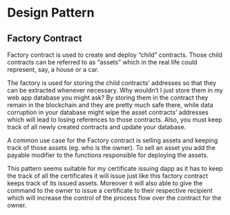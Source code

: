 # Design Pattern

## Factory Contract

Factory contract is used to create and deploy “child” contracts. Those child contracts can be referred to as “assets” which in the real life could represent, say, a house or a car.

The factory is used for storing the child contracts’ addresses so that they can be extracted whenever necessary. Why wouldn’t I just store them in my web app database you might ask? By storing them in the contract they remain in the blockchain and they are pretty much safe there, while data corruption in your database might wipe the asset contracts’ addresses which will lead to losing references to those contracts. Also, you must keep track of all newly created contracts and update your database.

A common use case for the Factory contract is selling assets and keeping track of those assets (eg. who is the owner). To sell an asset you add the payable modifier to the functions responsible for deploying the assets.

This pattern seems suitable for my certificate issuing dapp as it has to keep the track of all the certificates it will issue just like this factory contract keeps track of its issued assets.
Moreover it will also able to give the command to the owner to issue a certificate to their respective recipient which will increase the control of the process flow over the contract for the owner. 
